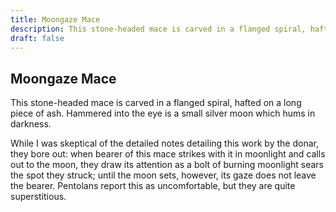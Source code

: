 ```yaml
---
title: Moongaze Mace
description: This stone-headed mace is carved in a flanged spiral, hafted on a long piece of ash. Hammered into the eye is a small silver moon which hums in darkness....
draft: false
---
```


## Moongaze Mace

This stone-headed mace is carved in a flanged spiral, hafted on a long piece of ash. Hammered into the eye is a small silver moon which hums in darkness.

While I was skeptical of the detailed notes detailing this work by the donar, they bore out: when bearer of this mace strikes with it in moonlight and calls out to the moon, they draw its attention as a bolt of burning moonlight sears the spot they struck; until the moon sets, however, its gaze does not leave the bearer. Pentolans report this as uncomfortable, but they are quite superstitious.
